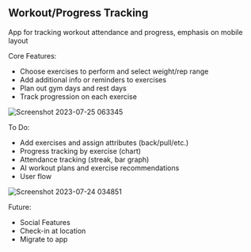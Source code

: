 ## Workout/Progress Tracking
App for tracking workout attendance and progress, emphasis on mobile layout

Core Features:
- Choose exercises to perform and select weight/rep range
- Add additional info or reminders to exercises
- Plan out gym days and rest days
- Track progression on each exercise

![Screenshot 2023-07-25 063345](https://github.com/japeotter21/gymtrack/assets/97000604/cf304862-1c70-48d4-bdb1-94cf926922c1)

To Do:
- Add exercises and assign attributes (back/pull/etc.)
- Progress tracking by exercise (chart)
- Attendance tracking (streak, bar graph)
- AI workout plans and exercise recommendations
- User flow

![Screenshot 2023-07-24 034851](https://github.com/japeotter21/gymtrack/assets/97000604/8739a44e-bcc3-4d50-bfe8-b3d60b5b04b4)

Future: 
- Social Features
- Check-in at location
- Migrate to app
